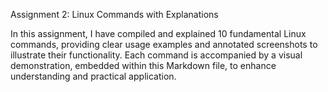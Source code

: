 Assignment 2: Linux Commands with Explanations

In this assignment, I have compiled and explained 10 fundamental Linux commands, providing clear usage examples and annotated screenshots to illustrate their functionality. Each command is accompanied by a visual demonstration, embedded within this Markdown file, to enhance understanding and practical application.